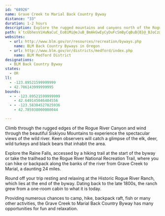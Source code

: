 ```yaml
---
id: "68926"
name: Grave Creek to Marial Back Country Byway
distance: "33"
duration: 1-2 hours
description: Explore the rugged mountains and canyons north of the Rogue River in the southwestern part of Oregon as you climb from the Rogue River's narrow gorge over the ragged ridges of the Siskiyou Mountains and down to the settlement of Marial.
path: k`tcGbhesViHuNaCuC_EoBiMi@eJuB_BmAkGwEyCyDuFcSmByCqBuB{B}@_BJoCz@cCEgBoAcBgEA}AdCpAvBE~@YlAmHdAqBlAu@z@^`BzAnDb@|Al@j@s@?sBq@kBaIyGiAiCc@kEYeAcE[yA_AMgC{BeCg@eBb@mCi@aBoBaC}AeE_@mEiDmFSeBhAyIIaCf@aDd@y@IeEJm@`@m@Pm@D_ABy@Ik@a@mBG{DIkAk@eAKk@CeAD}AAyD`@y@RkAIm@Uc@c@OyAKmCsA[k@CgBo@yAKe@QKQFs@[Ik@\_CDoBUeCm@gAEmADwBEe@U_AGuBGWDa@b@mA?]SkAHg@?kAJu@R_@dAD\Mn@e@r@kAPqARiDCy@KcArCiEXmA@e@[sCOe@X_B]aABQz@a@b@_@Tc@XaDYaBiAeApAkDVgDq@eF}DqFaCeBuBq@sAFs@UAw@TgA_@s@_B@aBv@kAD_Ay@mEqGaFwFYgGYyBoCqDaBsEuB}Je@e@y@JOqF^aAP{@I}@Qa@]W[XOq@D}Fk@}@CUNk@|@m@TqA?gAMeAe@_AKk@NU^Eh@L~@Bj@]BkAe@aEcAiDm@q@q@qAOeAxCOlBqACy@cEaFSm@_CkB]g@Vi@t@IRODUOi@}DuDHQxA[nAKlA{@v@eCf@aCH{@My@Bg@Nm@T?h@r@n@RR[Jw@b@aEr@mBd@q@|A[p@cAHY?m@k@gBm@e@{@Qc@a@Eq@?YP_@fAmAnA_CBYIsAI_@_@aAsB}CsAuAKqA?sA_@q@}AaAcA{AuAeGs@yAo@_@}AQu@UmCwBiEg@s@SiKoIsC_B{Ak@o@y@o@sAy@oHWsLi@aFq@yCiAqD^uADu@`@iBfDwEhAo@n@}H|EqQl@qF?cHoAcGgBuDcEqBk@s@?oA_@aDiAwAJaCKwBeAaAsEgAwHqFiAiC{B{B_C{@iCBs@Ki@q@cB_@gCViCQwCeBYi@`@kDy@oBcCuAqAa@qA}CwAcAqCeGQ]MkAu@So@YiDgAqAy@kAeBi@sAy@gD?qAh@uE?gAYkBeAuDa@yB[_EYkAk@g@c@IsAs@iCy@i@UUY_@eACkDUuAiAyCg@e@uAKYUs@kBU]o@a@o@?w@_@oBeCuAmAIYMgCOkAa@kAm@oAoBmBOIg@B{@Z}@n@k@hDYp@i@n@oBjG]xAAfBI\]`@uAz@_@HqAKk@ScAgCU}As@gDeAmBm@q@cAm@uAa@s@Ke@Xo@zASP_@JeAg@i@o@_@o@YsAO}ACaC\wCpBcLEaAUy@y@_AoAeAiCDyAZaAb@QDOEW_@q@yCc@mA_@w@_@[c@Ec@Li@j@qAnBc@PUAsAkBoA_ASe@Y{BOe@iAaBS_B[sA?c@ZsBEYiAgBo@wBO{A_Aw@_AgFMS{@KYOS_@y@q@iAAYK[y@C_@Bg@t@wDHoASwBOY_Aa@c@CkA\_@C][OkABgFJmA~@gGr@iANi@?k@O_@U]c@AgCrAeDxBi@Ge@i@y@oBiAgByAkAsBgAgDwDu@gAcCmGNgD?qAGgA[gCYw@wEwHIkAkAqHY{CYoDBy@JUb@UhCRx@dAxBxBvAx@d@Fd@MRk@@{DWsE]mD?e@\y@PSbBw@^GnAJv@Y~@iAh@URCtAb@X`@^pBXf@PF\ARGxBkCz@S`BlArBR`B~@h@p@l@zBh@d@PDVCXSTa@b@sDt@g@RC~CdA^Er@_ATU\Kd@LtBlBr@VRE^yAJaD^qCFaAGgFHu@\mAxBoE~@eAvBgAd@k@tAgCl@YhADlFn@b@b@z@`BXJv@MxAeBTk@X[XIdBRlDbAbBZtB|@\CNSNe@Em@y@aBsA_E?g@TwAHeBUcBc@_BSkBB{CN_A\m@bGqFxAgFZs@jByCPm@?k@_@_CUo@?w@XsAt@m@nBQl@QxAmD^Y|D_BXUh@eA^sINe@b@m@ZGl@?bDl@d@?~BxA`BJnACr@Mx@e@^g@`AsB`@StBKr@}@d@cBn@sFb@kA~AgDf@_A~@aAtCyAvAe@~@CpFVp@]`@u@VeARqB[gAy@e@cBm@gAgAK_@Ky@@eA\{@Zc@^SX?bAVx@^^Kb@m@dBqEHk@sAgIl@DZMl@mA?q@_@aBGq@Bm@XkCh@sAhA_Ax@[p@dAf@@XQ^c@tA_Db@gBP_@PE`@LvCdA^Dt@O|CIX`@hJ\vCq@`@q@TyDVg@`@y@`@a@^]t@yBRyAh@?jA?b@WNIt@mD?CB}DPmB??FWvAaGSqINqAHcAIiCo@s@}@gA}BaACAYGi@Ku@O]]s@s@mBc@UE_DyE??qBe@sC?k@YBa@Fs@N[Tg@pEv@tAs@DCD@fDn@lC}@TWf@k@zA_Bd@i@~@eDRYZe@|EDz@Qt@Qt@uALWFCrAo@@AxD{Jh@Qp@SbCQ~GJtCuAfBiDdAuBlBuFZ{CMgDVoBLaAIy@QuBvByPG}@KaBTsAn@wDVyC|A}GhC}F^I~AY~@a@x@]`@qABKKwEm@uCk@sCNkDFiBg@gD_BuBe@B_AD_FiAuHyCaB^a@JsAJuAJc@IeB[Wm@m@oAU_Dz@aCnA]bAY~IFpBcBzAaHv@sD|@iChAuAJMHKzD}Sp@{BBKX_@r@cA~@}GhBaJb@qAb@sAzBuBHyBFyAS}JA_Ab@gEbCoHVw@xByD@?JIj@a@ZSZUbASr@Ql@q@hBoBxCQZ`@j@x@fCDf@KbB]hBhBfBwFz@g@tBmABo@@MiA}A??Hw@f@e@v@q@Ws@u@cCxBaBvAeAzBaD??TV^^l@Pb@Jh@sDlB}@n@yA\s@tAuAtCPTKdAk@hDSZq@^}@xAiApBE@?pAuA??bChAd@JfAXbC?~FeFh@aC??n@Q|@SfMxDJ^f@xBhAtBjAn@bBo@??z@?tCdEbAFbK`@xCj@ZF~A???FlC`@f@`@n@~DnLT`CFp@]hBY|Ax@hADDrD]f@GpDXj@K^zAUfDCVNXn@nABz@\^|GeE@?`ByFn@KjEtBfBYs@rGDZNdAZZ^`@bAw@rAaCfBcAz@Kh@d@ZTn@Dz@F~AhBlB??Ap@y@^g@zA_@??vADhDLl@c@f@[jIiBtDiBxChBn@v@DDE`@Ih@c@h@aAjAu@~Cw@fDiA~CpErK~G|@xBDd@Rl@VF|@JfBW`Or@rDb@tBrEs@JCdAoAp@y@`BaArCMVKx@]lCE|@gAn@s@~AeFvCaGn@sAdAcA??`A?V?t@nBzB~Ph@dE~@tAjAb@|@Z??Z|@bBvEnAXdAVb@`@rArAbCPhAWBAB[XoDt@_DCiAAkANk@J]WiBgE{HEwAIaC^aAXw@vGsD`B}@l@{EBUt@oAhB`AbB~@?A?@~@{ChBw@l@{B~AQ^ThEhC|@~@DBtA?DFb@l@?|Ap@v@fAwC\_ALMt@u@lAWL@z@NpAUNClDd@`Ce@vDRZi@NUm@kK@?HKVYzBLJJrBxBvBKfB{AH]f@{Bn@m@fAaA~@oBoAeDKY?uGSsDu@uBu@iASkAhA}Gb@uG?yCmB}IUgAEs@M_CJq@XyB?oCWoAUiAHmD_@mI^oCGm@]aEGsE]m@]m@sAu@?_Ah@o@???A~DK~FuI|@Q|@Q??@M
websites:
  - url: http://www.blm.gov/or/resources/recreation/byways.php
    name: BLM Back Country Byways in Oregon
  - url: http://www.blm.gov/or/districts/medford/index.php
    name: BLM Medford District
designations:
  - BLM Back Country Byway
states:
  - OR
ll:
  - -123.89521599999999
  - 42.706143999999995
bounds:
  - - -123.89521599999999
    - 42.649145046404556
  - - -123.58384527025936
    - 42.785938000000044

---
```


Climb through the rugged edges of the Rogue River Canyon and wind through the beautiful Siskiyou Mountains to experience the spectacular views of the wild river. Keen observers will catch a glimpse of the elk, deer, wild turkeys and black bears that inhabit the area.

Explore the Raine Falls, accessed by a hiking trail at the start of the byway or take the trailhead to the Rogue River National Recreation Trail, where you can hike or backpack along the banks of the river from Grave Creek to Marial, a daunting 24 miles.

Round off your trip resting and relaxing at the Historic Rogue River Ranch, which lies at the end of the byway. Dating back to the late 1800s, the ranch grew from a one-room cabin to what it is today.

Providing numerous chances to camp, hike, backpack raft, fish or many other activities, the Grave Creek to Marial Back Country Byway has many opportunities for fun and relaxation.
